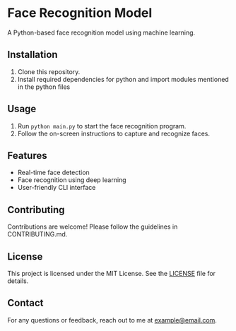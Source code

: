 # Face Recognition Model

A Python-based face recognition model using machine learning.

## Installation

1. Clone this repository.
2. Install required dependencies for python and import modules mentioned in the python files

## Usage

1. Run `python main.py` to start the face recognition program.
2. Follow the on-screen instructions to capture and recognize faces.

## Features

- Real-time face detection
- Face recognition using deep learning
- User-friendly CLI interface

## Contributing

Contributions are welcome! Please follow the guidelines in CONTRIBUTING.md.

## License

This project is licensed under the MIT License. See the [LICENSE](LICENSE) file for details.

## Contact

For any questions or feedback, reach out to me at example@email.com.
